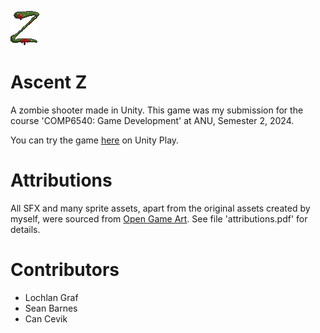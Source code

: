 ![z](Assets/Sprites/UI/title-z.png)

# Ascent Z

A zombie shooter made in Unity. This game was my submission for the course 'COMP6540: Game Development' at ANU, Semester 2, 2024. 

You can try the game [here](https://play.unity.com/en/games/a5043353-f396-4ddd-901c-a0f7d3a0b165/anu2024-group-5-ascent-z) on Unity Play.

# Attributions

All SFX and many sprite assets, apart from the original assets created by myself, were sourced from [Open Game Art](opengameart.org). See file 'attributions.pdf' for details. 

# Contributors

- Lochlan Graf
- Sean Barnes
- Can Cevik
